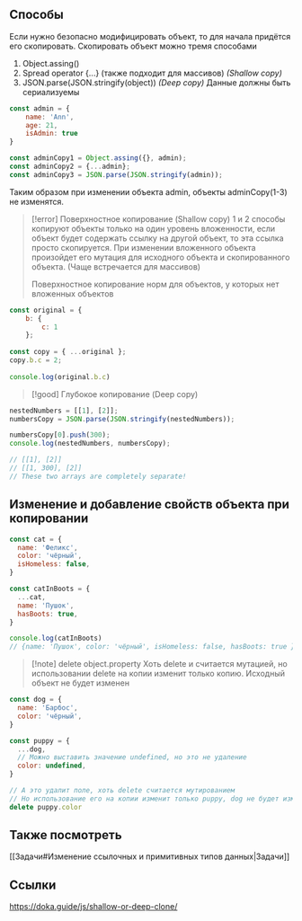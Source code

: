 ## Cпособы

Если нужно безопасно модифицировать объект, то для начала придётся его скопировать. Скопировать объект можно тремя способами
1. Object.assing()
2. Spread operator {...} (также подходит для массивов) *(Shallow copy)*
3. JSON.parse(JSON.stringify(object)) *(Deep copy)* Данные должны быть сериализуемы

```js
const admin = {
	name: 'Ann',
	age: 21,
	isAdmin: true
}

const adminCopy1 = Object.assing({}, admin);
const adminCopy2 = {...admin};
const adminCopy3 = JSON.parse(JSON.stringify(admin));
```

Таким образом при изменении объекта admin, объекты adminCopy(1-3) не изменятся.

>[!error] Поверхностное копирование (Shallow copy)
>1 и 2 способы копируют объекты только на один уровень вложенности, если объект будет содержать ссылку на другой объект, то эта ссылка просто скопируется. При изменении вложенного объекта произойдет его мутация для исходного объекта и скопированного объекта. (Чаще встречается для массивов) 
>
>Поверхностное копирование норм для объектов, у которых нет вложенных объектов
```js
const original = {
	b: {
		c: 1
	};
	
const copy = { ...original };
copy.b.c = 2;
	
console.log(original.b.c)
```

>[!good] Глубокое копирование (Deep copy)
```js
nestedNumbers = [[1], [2]];
numbersCopy = JSON.parse(JSON.stringify(nestedNumbers));

numbersCopy[0].push(300);
console.log(nestedNumbers, numbersCopy);

// [[1], [2]]
// [[1, 300], [2]]
// These two arrays are completely separate!
```

## Изменение и добавление свойств объекта при копировании
```js
const cat = {
  name: 'Феликс',
  color: 'чёрный',
  isHomeless: false,
}

const catInBoots = {
  ...cat,
  name: 'Пушок',
  hasBoots: true,
}

console.log(catInBoots)
// {name: 'Пушок', color: 'чёрный', isHomeless: false, hasBoots: true }
```


>[!note] delete object.property
>Хоть delete и считается мутацией, но использовании delete на копии изменит только копию. Исходный объект не будет изменен
```js
const dog = {
  name: 'Барбос',
  color: 'чёрный',
}

const puppy = {
  ...dog,
  // Можно выставить значение undefined, но это не удаление
  color: undefined,
}

// А это удалит поле, хоть delete считается мутированием
// Но использование его на копии изменит только puppy, dog не будет изменен
delete puppy.color
```




## Также посмотреть
[[Задачи#Изменение ссылочных и примитивных типов данных|Задачи]]

## Ссылки
https://doka.guide/js/shallow-or-deep-clone/